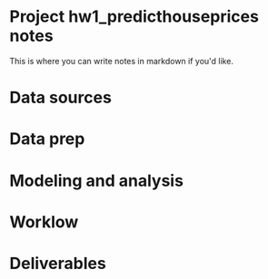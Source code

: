 # Project hw1_predicthouseprices notes

 
This is where you can write notes in markdown if you'd like.

# Data sources


# Data prep


# Modeling and analysis


# Worklow


# Deliverables
